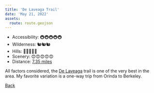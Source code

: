 ```yaml
---
title: 'De Laveaga Trail'
date: 'May 21, 2022'
assets:
  route: route.geojson
---
```


- Accessibility: 🚇🚇🚇🚇🚇
- Wilderness: 🐿🐿🐿
- Hills: 🥵🥵🥵🥵🥵
- Scenery: 😍😍😍😍😍
- Distance: [7.35 miles](https://www.gaiagps.com/datasummary/track/6330342820b20aa00b80150ade4e545e/?layer=GaiaTopoRasterFeet)


All factors considered, the [De Laveaga](https://www.ebmud.com/recreation/east-bay/east-bay-trails) trail is one of the very best in the area. My favorite variation is a one-way trip from Orinda to Berkeley.

[Back](../)

